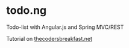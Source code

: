 todo.ng
=======

Todo-list with Angular.js and Spring MVC/REST

Tutorial on [thecodersbreakfast.net](http://thecodersbreakfast.net/index.php?post/2012/07/30/D%C3%A9velopper-une-application-REST-avec-Spring-MVC-Angular.js)
